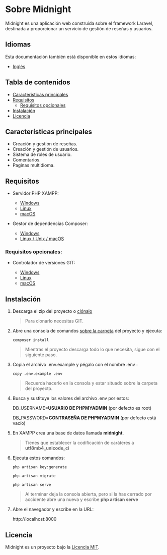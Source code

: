 # Sobre Midnight

Midnight es una aplicación web construida sobre el framework Laravel, destinada a proporcionar un servicio de gestión de reseñas y usuarios.

## Idiomas

Esta documentación también está disponible en estos idiomas:

- [Inglés](../README.md)

## Tabla de contenidos

- [Características principales](#características-principales)
- [Requisitos](#requisitos)
  - [Requisitos opcionales](#requisitos-opcionales)
- [Instalación](#instalación)
- [Licencia](#licencia)


## Características principales 

- Creación y gestión de reseñas.
- Creación y gestión de usuarios.
- Sistema de roles de usuario.
- Comentarios.
- Paginas multidioma.

## Requisitos

- Servidor PHP XAMPP:
  - [Windows](https://www.apachefriends.org/download.html#download-windows)
  - [Linux](https://www.apachefriends.org/download.html#download-linux)
  - [macOS](https://www.apachefriends.org/download.html#download-apple)

- Gestor de dependencias Composer:
  - [Windows](https://getcomposer.org/doc/00-intro.md#installation-windows)
  - [Linux / Unix / macOS](https://getcomposer.org/doc/00-intro.md#installation-linux-unix-macos)

### Requisitos opcionales:

- Controlador de versiones GIT:

  - [Windows](https://git-scm.com/download/win)
  - [Linux](https://git-scm.com/download/linux)
  - [macOS](https://git-scm.com/download/mac)

## Instalación

1. Descarga el zip del proyecto o [clónalo](https://git-scm.com/book/es/v1/Fundamentos-de-Git-Obteniendo-un-repositorio-Git#Clonando-un-repositorio-existente) 
    >Para clonarlo necesitas GIT.
2. Abre una consola de comandos [sobre la carpeta](https://www.interadictos.es/2014/07/07/abrir-carpeta-desde-cmd/) del proyecto y ejecuta:

    ```
    composer install
    ```
    >Mientras el proyecto descarga todo lo que necesita, sigue con el siguiente paso.

3. Copia el archivo .env.example y pégalo con el nombre .env :

    ```
    copy .env.example .env
    ```

    >Recuerda hacerlo en la consola y estar situado sobre la carpeta del proyecto.

4. Busca y sustituye los valores del archivo .env por estos:

    DB_USERNAME=**USUARIO DE PHPMYADMIN** (por defecto es root)

    DB_PASSWORD=**CONTRASEÑA DE PHPMYADMIN** (por defecto está vacío)

5. En XAMPP crea una base de datos llamada **midnight**.

    >Tienes que establecer la codificación de caráteres a **utf8mb4_unicode_ci**
    
6. Ejecuta estos comandos:

    ```
    php artisan key:generate
    ```
    ```
    php artisan migrate
    ```
    ```
    php artisan serve
    ```

    >Al terminar deja la consola abierta, pero si la has cerrado por accidente abre una nueva y escribe **php artisan serve**
7. Abre el navegador y escribe en la URL:

    http://localhost:8000


## Licencia

Midnight es un proyecto bajo la [Licencia MIT](https://opensource.org/licenses/MIT).
